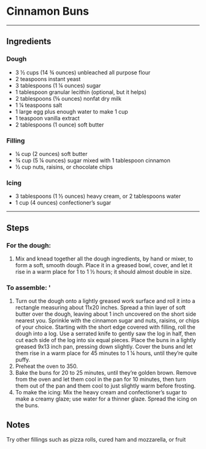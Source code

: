 # Cinnamon Buns

---

## Ingredients

### Dough
* 3 ½ cups (14 ¾ ounces) unbleached all purpose flour
* 2 teaspoons instant yeast
* 3 tablespoons (1 ¼ ounces) sugar
* 1 tablespoon granular lecithin (optional, but it helps)
* 2 tablespoons (⅝ ounces) nonfat dry milk
* 1 ¼ teaspoons salt
* 1 large egg plus enough water to make 1 cup
* 1 teaspoon vanilla extract
* 2 tablespoons (1 ounce) soft butter

### Filling
* ¼ cup (2 ounces) soft butter
* ¾ cup (5 ¼ ounces) sugar mixed with 1 tablespoon cinnamon
* ½ cup nuts, raisins, or chocolate chips

### Icing
* 3 tablespoons (1 ½ ounces) heavy cream, or 2 tablespoons water
* 1 cup (4 ounces) confectioner’s sugar



---

## Steps

### For the dough: 
1. Mix and knead together all the dough ingredients, by hand or mixer, to form a soft, smooth dough. Place it in a greased bowl, cover, and let it rise in a warm place for 1 to 1 ½ hours; it should almost double in size.

### To assemble: '
1. Turn out the dough onto a lightly greased work surface and roll it into a rectangle measuring about 11x20 inches. Spread a thin layer of soft butter over the dough, leaving about 1 inch uncovered on the short side nearest you. Sprinkle with the cinnamon sugar and nuts, raisins, or chips of your choice. Starting with the short edge covered with filling, roll the dough into a log. Use a serrated knife to gently saw the log in half, then cut each side of the log into six equal pieces. Place the buns in a lightly greased 9x13 inch pan, pressing down slightly. Cover the buns and let them rise in a warm place for 45 minutes to 1 ¼ hours, until they’re quite puffy.
2. Preheat the oven to 350.
3. Bake the buns for 20 to 25 minutes, until they’re golden brown. Remove from the oven and let them cool in the pan for 10 minutes, then turn them out of the pan and them cool to just slightly warm before frosting.
4. To make the icing: Mix the heavy cream and confectioner’s sugar to make a creamy glaze; use water for a thinner glaze. Spread the icing on the buns.

## Notes
Try other fillings such as pizza rolls, cured ham and mozzarella, or fruit
